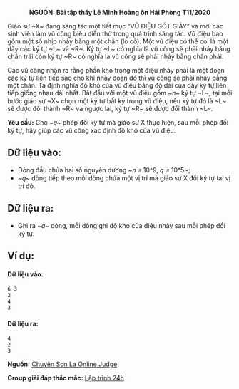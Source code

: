 **<center>NGUỒN: Bài tập thầy Lê Minh Hoàng ôn Hải Phòng T11/2020</center>**

Giáo sư ~X~ đang sáng tác một tiết mục “VŨ ĐIỆU GÓT GIÀY” và mời các sinh viên làm vũ công biểu diễn thử trong quá trình sáng tác. Vũ điệu bao gồm một số nhịp nhảy bằng một chân (lò cò). Một vũ điệu có thể coi là một dãy các ký tự ~L~ và ~R~. Ký tự ~L~ có nghĩa là vũ công sẽ phải nhảy bằng chân trái còn ký tự ~R~ có nghĩa là vũ công sẽ phải nhảy bằng chân phải.

Các vũ công nhận ra rằng phần khó trong một điệu nhảy phải là một đoạn các ký tự liên tiếp sao cho khi nhảy 
đoạn đó thì vũ công sẽ phải nhảy bằng một chân. Ta định nghĩa độ khó của vũ điệu bằng độ dài của dãy ký tự liên tiếp giống nhau dài nhất.
Bắt đầu với một vũ điệu gồm ~𝑛~ ký tự ~L~, tại mỗi bước giáo sư ~X~ chọn một ký tự bất kỳ trong vũ điệu, nếu ký tự đó là ~L~ sẽ được đổi thành ~R~ và ngược lại, ký tự ~R~ sẽ được đổi thành ~L~.

**Yêu cầu:** Cho ~𝑞~ phép đổi ký tự mà giáo sư X thực hiện, sau mỗi phép đổi ký tự, hãy giúp các vũ công xác định độ khó của vũ điệu.

## Dữ liệu vào:
- Dòng đầu chứa hai số nguyên dương ~𝑛 ≤ 10^9, 𝑞 ≤ 10^5~;
- ~𝑞~ dòng tiếp theo mỗi dòng chứa một vị trí mà giáo sư X đổi ký tự tại vị trí đó.

## Dữ liệu ra:
- Ghi ra ~𝑞~ dòng, mỗi dòng ghi độ khó của điệu nhảy sau mỗi phép đổi ký tự.

## Ví dụ:
#### Dữ liệu vào:
```
6 3
2
4
3
```

#### Dữ liệu ra:
```
4
2
3
```
**Nguồn:** [Chuyên Sơn La Online Judge](http://csloj.ddns.net/)

**Group giải đáp thắc mắc:** [Lập trình 24h](https://www.facebook.com/groups/1386904321519984)